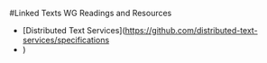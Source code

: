 #Linked Texts WG Readings and Resources

 * [Distributed Text Services](https://github.com/distributed-text-services/specifications
 * )
